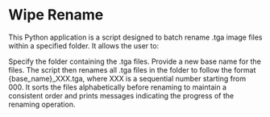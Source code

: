 # Wipe Rename
This Python application is a script designed to batch rename .tga image files within a specified folder. It allows the user to:

Specify the folder containing the .tga files.
Provide a new base name for the files.
The script then renames all .tga files in the folder to follow the format {base_name}_XXX.tga, where XXX is a sequential number starting from 000. It sorts the files alphabetically before renaming to maintain a consistent order and prints messages indicating the progress of the renaming operation.
